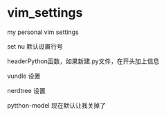 # vim_settings
my personal vim settings

set nu 默认设置行号

headerPython函数，如果新建.py文件，在开头加上信息

vundle 设置

nerdtree 设置

pytthon-model 现在默认让我关掉了

